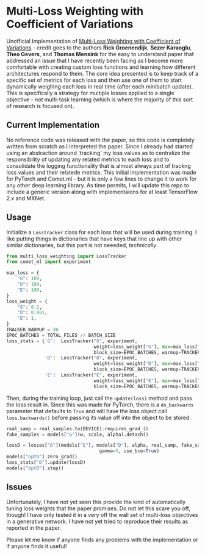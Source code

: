 # Multi-Loss Weighting with Coefficient of Variations

Unofficial Implementation of [Multi-Loss Weighting with Coefficient of Variations](https://arxiv.org/pdf/2009.01717.pdf) - 
credit goes to the authors **Rick Groenendijk**, **Sezer Karaoglu**, **Theo Gevers**, and **Thomas Mensink** for the easy to understand paper that
addressed an issue that I have recently been facing as I become more comfortable with creating custom loss functions and learning how different architectures
respond to them. The core idea presented is to keep track of a specific set of metrics for each loss and then use one of them to start dynamically weighing 
each loss in real time (after each minibatch update). This is specifically a strategy for multiple losses applied to a single objective - *not* multi-task 
learning (which is where the majority of this sort of research is focused on). 

## Current Implementation

No reference code was released with the paper, so this code is completely written from scratch as I interpreted the paper. Since I already had started using an
abstraction around 'tracking' my loss values as to centralize the responsibility of updating any related metrics to each loss and to consolidate the logging
functionality that is almost always part of trackng loss values and their relatede metrics. This initial implementation was made for PyTorch and Comet.ml - 
but it is only a few lines to change it to work for any other deep learning library. As time permits, I will update this repo to include a generic version
along with implementaions for at least TensorFlow 2.x and MXNet.

## Usage

Initialize a `LossTracker` class for each loss that will be used during training. I like putting things in dictionaries that have keys that line
up with other similar dictionaries, but this part is not neeeded, *technically*.

```python
from multi_loss_weighting import LossTracker
from comet_ml import experiment

max_loss = {
    "G": 100,
    "D": 100,
    "E": 100,
}
loss_weight = {
    "G": 0.1,
    "D": 0.001,
    "E": 1,
}
TRACKER_WARMUP = 30 
EPOC_BATCHES = TOTAL_FILES // BATCH_SIZE
loss_stats = {'G':  LossTracker("G", experiment, 
                                weight=loss_weight["G"], max=max_loss["G"], 
                                block_size=EPOC_BATCHES, warmup=TRACKER_WARMUP),       
              'D':  LossTracker("D", experiment, 
                                weight=loss_weight["D"], max=max_loss["D"], 
                                block_size=EPOC_BATCHES, warmup=TRACKER_WARMUP),
              'E':  LossTracker("E", experiment, 
                                weight=loss_weight["E"], max=max_loss["AE"], 
                                block_size=EPOC_BATCHES, warmup=TRACKER_WARMUP)}
```

Then, during the training loop, just call the `update(loss)` method and pass the loss result in. Since this was made for PyTorch, there is a `do_backwards`
parameter that defaults to `True` and will have the loss object call `loss.backwards()` before passing its value off into the object to be stored. 

```python
real_samp = real_samples.to(DEVICE).requires_grad_()
fake_samples = models["G"](w, scale, alpha).detach()

lossD = losses["D"](models["E"], models["D"], alpha, real_samp, fake_samples, 
                                  gamma=5, use_bce=True)
models["optD"].zero_grad()
loss_stats["D"].update(lossD)
models["optD"].step()
```

## Issues

Unfortunately, I have not yet seen this provide the kind of automatically tuning loss weights that the paper promises. Do not let this scare you off, though!
I have only tested it in a very off the wall set of multi-loss objectives in a generative network. I have not yet tried to reproduce their results as reported 
in the paper.

Please let me know if anyone finds any problems with the implementation or if anyone finds it useful!

